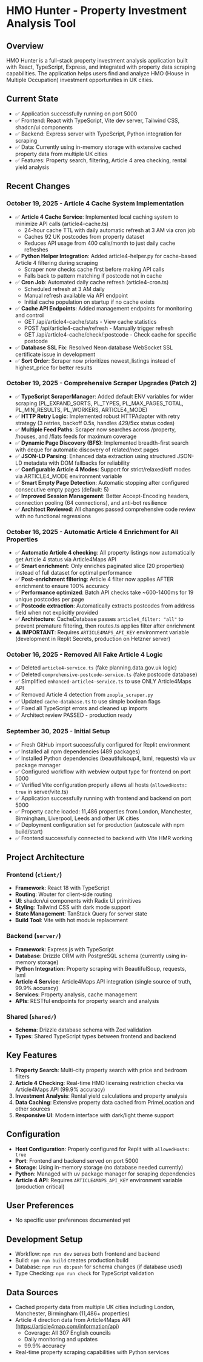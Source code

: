# HMO Hunter - Property Investment Analysis Tool

## Overview
HMO Hunter is a full-stack property investment analysis application built with React, TypeScript, Express, and integrated with property data scraping capabilities. The application helps users find and analyze HMO (House in Multiple Occupation) investment opportunities in UK cities.

## Current State
- ✅ Application successfully running on port 5000
- ✅ Frontend: React with TypeScript, Vite dev server, Tailwind CSS, shadcn/ui components
- ✅ Backend: Express server with TypeScript, Python integration for scraping
- ✅ Data: Currently using in-memory storage with extensive cached property data from multiple UK cities
- ✅ Features: Property search, filtering, Article 4 area checking, rental yield analysis

## Recent Changes

### October 19, 2025 - Article 4 Cache System Implementation
- ✅ **Article 4 Cache Service**: Implemented local caching system to minimize API calls (article4-cache.ts)
  - 24-hour cache TTL with daily automatic refresh at 3 AM via cron job
  - Caches 92 UK postcodes from property dataset
  - Reduces API usage from 400 calls/month to just daily cache refreshes
- ✅ **Python Helper Integration**: Added article4-helper.py for cache-based Article 4 filtering during scraping
  - Scraper now checks cache first before making API calls
  - Falls back to pattern matching if postcode not in cache
- ✅ **Cron Job**: Automated daily cache refresh (article4-cron.ts)
  - Scheduled refresh at 3 AM daily
  - Manual refresh available via API endpoint
  - Initial cache population on startup if no cache exists
- ✅ **Cache API Endpoints**: Added management endpoints for monitoring and control
  - GET /api/article4-cache/stats - View cache statistics
  - POST /api/article4-cache/refresh - Manually trigger refresh
  - GET /api/article4-cache/check/:postcode - Check cache for specific postcode
- ✅ **Database SSL Fix**: Resolved Neon database WebSocket SSL certificate issue in development
- ✅ **Sort Order**: Scraper now prioritizes newest_listings instead of highest_price for better results

### October 19, 2025 - Comprehensive Scraper Upgrades (Patch 2)
- ✅ **TypeScript ScraperManager**: Added default ENV variables for wider scraping (PL_EXPAND_SORTS, PL_TYPES, PL_MAX_PAGES_TOTAL, PL_MIN_RESULTS, PL_WORKERS, ARTICLE4_MODE)
- ✅ **HTTP Retry Logic**: Implemented robust HTTPAdapter with retry strategy (3 retries, backoff 0.5s, handles 429/5xx status codes)
- ✅ **Multiple Feed Paths**: Scraper now searches across /property, /houses, and /flats feeds for maximum coverage
- ✅ **Dynamic Page Discovery (BFS)**: Implemented breadth-first search with deque for automatic discovery of related/next pages
- ✅ **JSON-LD Parsing**: Enhanced data extraction using structured JSON-LD metadata with DOM fallbacks for reliability
- ✅ **Configurable Article 4 Modes**: Support for strict/relaxed/off modes via ARTICLE4_MODE environment variable
- ✅ **Smart Empty Page Detection**: Automatic stopping after configured consecutive empty pages (default: 5)
- ✅ **Improved Session Management**: Better Accept-Encoding headers, connection pooling (64 connections), and anti-bot resilience
- ✅ **Architect Reviewed**: All changes passed comprehensive code review with no functional regressions

### October 16, 2025 - Automatic Article 4 Enrichment for All Properties
- ✅ **Automatic Article 4 checking**: All property listings now automatically get Article 4 status via Article4Maps API
- ✅ **Smart enrichment**: Only enriches paginated slice (20 properties) instead of full dataset for optimal performance
- ✅ **Post-enrichment filtering**: Article 4 filter now applies AFTER enrichment to ensure 100% accuracy
- ✅ **Performance optimized**: Batch API checks take ~600-1400ms for 19 unique postcodes per page
- ✅ **Postcode extraction**: Automatically extracts postcodes from address field when not explicitly provided
- ✅ **Architecture**: CacheDatabase passes `article4_filter: "all"` to prevent premature filtering, then routes.ts applies filter after enrichment
- ⚠️ **IMPORTANT**: Requires `ARTICLE4MAPS_API_KEY` environment variable (development in Replit Secrets, production on Hetzner server)

### October 16, 2025 - Removed All Fake Article 4 Logic
- ✅ Deleted `article4-service.ts` (fake planning.data.gov.uk logic)
- ✅ Deleted `comprehensive-postcode-service.ts` (fake postcode database)
- ✅ Simplified `enhanced-article4-service.ts` to use ONLY Article4Maps API
- ✅ Removed Article 4 detection from `zoopla_scraper.py`
- ✅ Updated `cache-database.ts` to use simple boolean flags
- ✅ Fixed all TypeScript errors and cleaned up imports
- ✅ Architect review PASSED - production ready

### September 30, 2025 - Initial Setup
- ✅ Fresh GitHub import successfully configured for Replit environment
- ✅ Installed all npm dependencies (489 packages)
- ✅ Installed Python dependencies (beautifulsoup4, lxml, requests) via uv package manager
- ✅ Configured workflow with webview output type for frontend on port 5000
- ✅ Verified Vite configuration properly allows all hosts (`allowedHosts: true` in server/vite.ts)
- ✅ Application successfully running with frontend and backend on port 5000
- ✅ Property cache loaded: 11,486 properties from London, Manchester, Birmingham, Liverpool, Leeds and other UK cities
- ✅ Deployment configuration set for production (autoscale with npm build/start)
- ✅ Frontend successfully connected to backend with Vite HMR working

## Project Architecture
### Frontend (`client/`)
- **Framework**: React 18 with TypeScript
- **Routing**: Wouter for client-side routing
- **UI**: shadcn/ui components with Radix UI primitives
- **Styling**: Tailwind CSS with dark mode support
- **State Management**: TanStack Query for server state
- **Build Tool**: Vite with hot module replacement

### Backend (`server/`)
- **Framework**: Express.js with TypeScript
- **Database**: Drizzle ORM with PostgreSQL schema (currently using in-memory storage)
- **Python Integration**: Property scraping with BeautifulSoup, requests, lxml
- **Article 4 Service**: Article4Maps API integration (single source of truth, 99.9% accuracy)
- **Services**: Property analysis, cache management
- **APIs**: RESTful endpoints for property search and analysis

### Shared (`shared/`)
- **Schema**: Drizzle database schema with Zod validation
- **Types**: Shared TypeScript types between frontend and backend

## Key Features
1. **Property Search**: Multi-city property search with price and bedroom filters
2. **Article 4 Checking**: Real-time HMO licensing restriction checks via Article4Maps API (99.9% accuracy)
3. **Investment Analysis**: Rental yield calculations and property analysis
4. **Data Caching**: Extensive property data cached from PrimeLocation and other sources
5. **Responsive UI**: Modern interface with dark/light theme support

## Configuration
- **Host Configuration**: Properly configured for Replit with `allowedHosts: true`
- **Port**: Frontend and backend served on port 5000
- **Storage**: Using in-memory storage (no database needed currently)
- **Python**: Managed with uv package manager for scraping dependencies
- **Article 4 API**: Requires `ARTICLE4MAPS_API_KEY` environment variable (production critical)

## User Preferences
- No specific user preferences documented yet

## Development Setup
- Workflow: `npm run dev` serves both frontend and backend
- Build: `npm run build` creates production build
- Database: `npm run db:push` for schema changes (if database used)
- Type Checking: `npm run check` for TypeScript validation

## Data Sources
- Cached property data from multiple UK cities including London, Manchester, Birmingham (11,486+ properties)
- Article 4 direction data from Article4Maps API (https://article4map.com/information/api)
  - Coverage: All 307 English councils
  - Daily monitoring and updates
  - 99.9% accuracy
- Real-time property scraping capabilities with Python services